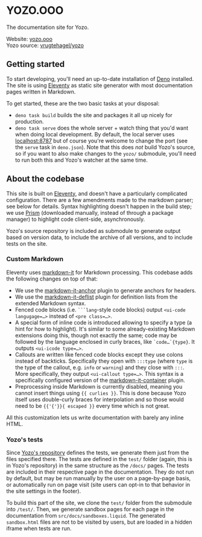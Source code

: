 # YOZO.OOO

The documentation site for Yozo.

Website: [yozo.ooo](https://yozo.ooo/) \
Yozo source: [vrugtehagel/yozo](https://github.com/vrugtehagel/yozo)

## Getting started

To start developing, you'll need an up-to-date installation of [Deno](https://deno.com/) installed. The site is using [Eleventy](https://11ty.dev/) as static site generator with most documentation pages written in Markdown.

To get started, these are the two basic tasks at your disposal:
- `deno task build` builds the site and packages it all up nicely for production.
- `deno task serve` does the whole server + watch thing that you'd want when doing local development. By default, the local server uses [localhost:8787](http://localhost:8787/) but of course you're welcome to change the port (see the `serve` task in `deno.json`). Note that this does _not_ build Yozo's source, so if you want to also make changes to the `yozo/` submodule, you'll need to run both this and Yozo's watcher at the same time.

## About the codebase

This site is built on [Eleventy](https://11ty.dev/), and doesn't have a particularly complicated configuration. There are a few amendments made to the markdown parser; see below for details. Syntax highlighting doesn't happen in the build step; we use [Prism](https://prismjs.com/) (downloaded manually, instead of through a package manager) to highlight code client-side, asynchronously.

Yozo's source repository is included as submodule to generate output based on version data, to include the archive of all versions, and to include tests on the site.

### Custom Markdown

Eleventy uses [markdown-it](https://markdown-it.github.io/markdown-it/) for Markdown processing. This codebase adds the following changes on top of that:

- We use the [markdown-it-anchor](https://www.npmjs.com/package/markdown-it-anchor) plugin to generate anchors for headers.
- We use the [markdown-it-deflist](https://www.npmjs.com/package/markdown-it-deflist) plugin for definition lists from the extended Markdown syntax.
- Fenced code blocks (i.e. ` ```lang `-style code blocks) output `<ui-code langugage=…>` instead of `<pre class=…>`.
- A special form of inline code is introduced allowing to specify a type (a hint for how to highlight). It's similar to some already-existing Markdown extensions doing this, though not exactly the same; code may be followed by the language enclosed in curly braces, like `` `code…`{type} ``. It outputs `<ui-icode type=…>`.
- Callouts are written like fenced code blocks except they use colons instead of backticks. Specifically they open with `:::type` (where `type` is the type of the callout, e.g. `info` or `warning`) and they close with `:::`. More specifically, they output `<ui-callout type=…>`. This syntax is a specifically configured version of the [markdown-it-container](https://www.npmjs.com/package/markdown-it-container) plugin.
- Preprocessing inside Markdown is currently disabled, meaning you cannot insert things using `{{ curlies }}`. This is done because Yozo itself uses double-curly braces for interpolation and so those would need to be `{{'{'}}{ escaped }}` every time which is not great.

All this customization lets us write documentation with barely any inline HTML.

### Yozo's tests

Since [Yozo's repository](https://github.com/vrugtehagel/yozo) defines the tests, we generate them just from the files specified there. The tests are defined in the `test/` folder (again, this is in Yozo's repository) in the same structure as the `/docs/` pages. The tests are included in their respective page in the documentation. They do not run by default, but may be run manually by the user on a page-by-page basis, or automatically run on page visit (site users can opt-in to that behavior in the site settings in the footer).

To build this part of the site, we clone the `test/` folder from the submodule into `/test/`. Then, we generate sandbox pages for each page in the documentation from `src/docs/sandboxes.liquid`. The generated `sandbox.html` files are not to be visited by users, but are loaded in a hidden iframe when tests are run.

